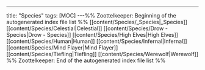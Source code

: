---
title: "Species"
tags: [MOC]
---%% Zoottelkeeper: Beginning of the autogenerated index file list  %%
 [[content/Species/_Species|_Species]]
 [[content/Species/Celestial|Celestial]]
 [[content/Species/Drow - Species|Drow - Species]]
 [[content/Species/High Elves|High Elves]]
 [[content/Species/Human|Human]]
 [[content/Species/Infernal|Infernal]]
 [[content/Species/Mind Flayer|Mind Flayer]]
 [[content/Species/Tiefling|Tiefling]]
 [[content/Species/Werewolf|Werewolf]]
%% Zoottelkeeper: End of the autogenerated index file list  %%
